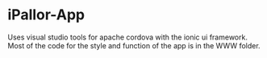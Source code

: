 # iPallor-App
Uses visual studio tools for apache cordova with the ionic ui framework. Most of the code for the style and function of the app is in the WWW folder.
